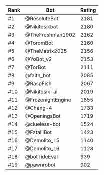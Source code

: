 Rank|Bot|Rating
---|---|---
#1|@ResoluteBot|2181
#2|@Nikitosikbot|2180
#3|@TheFreshman1902|2162
#4|@ToromBot|2160
#5|@TheMatrix2025|2156
#6|@YoBot_v2|2153
#7|@TorBot|2111
#8|@faith_bot|2085
#9|@RaspFish|2067
#10|@Nikitosik-ai|2019
#11|@FrozenightEngine|1855
#12|@Cheng-4|1733
#13|@OpeningsBot|1719
#14|@clueless-bot|1524
#15|@FataliiBot|1423
#16|@Demolito_L5|1140
#17|@Demolito_L6|1128
#18|@botTideEval|939
#19|@pawnrobot|902
